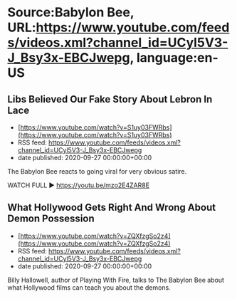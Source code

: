 # Source:Babylon Bee, URL:https://www.youtube.com/feeds/videos.xml?channel_id=UCyl5V3-J_Bsy3x-EBCJwepg, language:en-US

## Libs Believed Our Fake Story About Lebron In Lace
 - [https://www.youtube.com/watch?v=S1uy03FWRbs](https://www.youtube.com/watch?v=S1uy03FWRbs)
 - RSS feed: https://www.youtube.com/feeds/videos.xml?channel_id=UCyl5V3-J_Bsy3x-EBCJwepg
 - date published: 2020-09-27 00:00:00+00:00

The Babylon Bee reacts to going viral for very obvious satire.

WATCH FULL ▶️  https://youtu.be/mzo2E4ZAR8E

## What Hollywood Gets Right And Wrong About Demon Possession
 - [https://www.youtube.com/watch?v=ZQXfzgSo2z4](https://www.youtube.com/watch?v=ZQXfzgSo2z4)
 - RSS feed: https://www.youtube.com/feeds/videos.xml?channel_id=UCyl5V3-J_Bsy3x-EBCJwepg
 - date published: 2020-09-27 00:00:00+00:00

Billy Hallowell, author of Playing With Fire, talks to The Babylon Bee about what Hollywood films can teach you about the demons.

